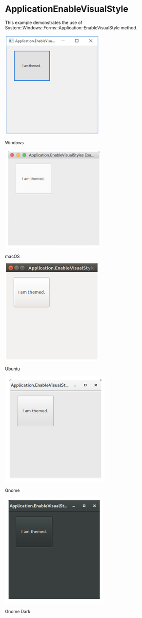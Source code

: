 # ApplicationEnableVisualStyle

This example demonstrates the use of System::Windows::Forms::Application::EnableVisualStyle method.

![GitHub Logo](../../../docs/Pictures/Examples/Forms/ApplicationEnableVisualStyleW.png)

Windows

![GitHub Logo](../../../docs/Pictures/Examples/Forms/ApplicationEnableVisualStyleM.png)

macOS

![GitHub Logo](../../../docs/Pictures/Examples/Forms/ApplicationEnableVisualStyleU.png)

Ubuntu

![GitHub Logo](../../../docs/Pictures/Examples/Forms/ApplicationEnableVisualStyleG.png)

Gnome

![GitHub Logo](../../../docs/Pictures/Examples/Forms/ApplicationEnableVisualStyleGD.png)

Gnome Dark
